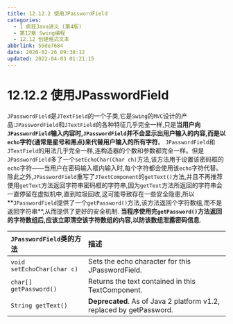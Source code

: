 ```yaml
---
title: 12.12.2 使用JPasswordField
categories: 
  - 1 疯狂Java讲义 (第4版)
  - 第12章 Swing编程
  - 12.12 创建格式文本
abbrlink: 59de7684
date: 2020-02-26 09:38:12
updated: 2022-04-03 01:21:15
---
```

# 12.12.2 使用JPasswordField
`JPasswordField`是`JTextField`的一个子类,它是`Swing`的`MVC`设计的产品:`JPasswordField`和`JTextField`的各种特征几乎完全一样,只是**当用户向`JPasswordField`输入内容时,`JPasswordField`并不会显示出用户输入的内容,而是以`echo`字符(通常是星号和黑点)来代替用户输入的所有字符**。
`JPasswordField`和`JTextField`的用法几乎完全一样,连构造器的个数和参数都完全一样。但是`JPasswordField`多了一个`setEchoChar(Char ch)`方法,该方法用于设置该密码框的`echo`字符——当用户在密码输入框内输入时,每个字符都会使用该`echo`字符代替。
除此之外,`JPasswordField`重写了`JTextComponent`的`getText()`方法,并且不再推荐使用`getText`方法返回字符串密码框的字符串,因为`getText`方法所返回的字符串会一直停留在虚拟机中,直到垃圾回收,这可能导致存在一些安全隐患,所以**`JPasswordField`提供了一个`getPassword()`方法,该方法返回个字符数组,而不是返回字符串**,从而提供了更好的安全机制.
**当程序使用完`getPassword()`方法返回的字符数组后,应该立即清空该字符数组的内容,以防该数组泄露密码信息**.

|`JPasswordField`类的方法|描述|
|:--|:--|
|`void setEchoChar(char c)`|Sets the echo character for this JPasswordField.|
|`char[] getPassword()`|Returns the text contained in this TextComponent.|
|`String getText()`|**Deprecated**. As of Java 2 platform v1.2, replaced by getPassword.|
